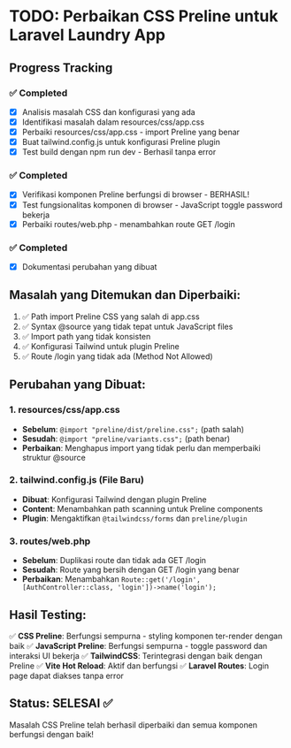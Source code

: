 # TODO: Perbaikan CSS Preline untuk Laravel Laundry App

## Progress Tracking

### ✅ Completed
- [x] Analisis masalah CSS dan konfigurasi yang ada
- [x] Identifikasi masalah dalam resources/css/app.css
- [x] Perbaiki resources/css/app.css - import Preline yang benar
- [x] Buat tailwind.config.js untuk konfigurasi Preline plugin
- [x] Test build dengan npm run dev - Berhasil tanpa error

### ✅ Completed
- [x] Verifikasi komponen Preline berfungsi di browser - BERHASIL!
- [x] Test fungsionalitas komponen di browser - JavaScript toggle password bekerja
- [x] Perbaiki routes/web.php - menambahkan route GET /login

### ✅ Completed
- [x] Dokumentasi perubahan yang dibuat

## Masalah yang Ditemukan dan Diperbaiki:
1. ✅ Path import Preline CSS yang salah di app.css
2. ✅ Syntax @source yang tidak tepat untuk JavaScript files  
3. ✅ Import path yang tidak konsisten
4. ✅ Konfigurasi Tailwind untuk plugin Preline
5. ✅ Route /login yang tidak ada (Method Not Allowed)

## Perubahan yang Dibuat:

### 1. resources/css/app.css
- **Sebelum**: `@import "preline/dist/preline.css";` (path salah)
- **Sesudah**: `@import "preline/variants.css";` (path benar)
- **Perbaikan**: Menghapus import yang tidak perlu dan memperbaiki struktur @source

### 2. tailwind.config.js (File Baru)
- **Dibuat**: Konfigurasi Tailwind dengan plugin Preline
- **Content**: Menambahkan path scanning untuk Preline components
- **Plugin**: Mengaktifkan `@tailwindcss/forms` dan `preline/plugin`

### 3. routes/web.php
- **Sebelum**: Duplikasi route dan tidak ada GET /login
- **Sesudah**: Route yang bersih dengan GET /login yang benar
- **Perbaikan**: Menambahkan `Route::get('/login', [AuthController::class, 'login'])->name('login');`

## Hasil Testing:
✅ **CSS Preline**: Berfungsi sempurna - styling komponen ter-render dengan baik
✅ **JavaScript Preline**: Berfungsi sempurna - toggle password dan interaksi UI bekerja
✅ **TailwindCSS**: Terintegrasi dengan baik dengan Preline
✅ **Vite Hot Reload**: Aktif dan berfungsi
✅ **Laravel Routes**: Login page dapat diakses tanpa error

## Status: SELESAI ✅
Masalah CSS Preline telah berhasil diperbaiki dan semua komponen berfungsi dengan baik!
